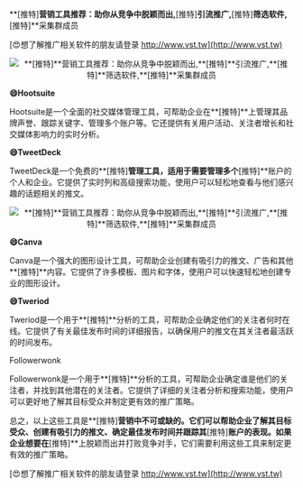 **[推特]**营销工具推荐：助你从竞争中脱颖而出,**[推特]**引流推广,**[推特]**筛选软件,**[推特]**采集群成员

[😍想了解推广相关软件的朋友请登录 http://www.vst.tw](http://www.vst.tw)

 <center><img src="https://vst.tw/MP4/tuiguang/png/7.png" alt="**[推特]**营销工具推荐：助你从竞争中脱颖而出,**[推特]**引流推广,**[推特]**筛选软件,**[推特]**采集群成员"></center>

**😄Hootsuite**

Hootsuite是一个全面的社交媒体管理工具，可帮助企业在**[推特]**上管理其品牌声誉、跟踪关键字、管理多个账户等。它还提供有关用户活动、关注者增长和社交媒体影响力的实时分析。

**😄TweetDeck**

TweetDeck是一个免费的**[推特]**管理工具，适用于需要管理多个**[推特]**账户的个人和企业。它提供了实时列和高级搜索功能，使用户可以轻松地查看与他们感兴趣的话题相关的推文。

 <center><img src="https://vst.tw/MP4/tuiguang/png/8.png" alt="**[推特]**营销工具推荐：助你从竞争中脱颖而出,**[推特]**引流推广,**[推特]**筛选软件,**[推特]**采集群成员"></center>

**😄Canva**

Canva是一个强大的图形设计工具，可帮助企业创建有吸引力的推文、广告和其他**[推特]**内容。它提供了许多模板、图片和字体，使用户可以快速轻松地创建专业的图形设计。

**😄Tweriod**

Tweriod是一个用于**[推特]**分析的工具，可帮助企业确定他们的关注者何时在线。它提供了有关最佳发布时间的详细报告，以确保用户的推文在其关注者最活跃的时间发布。

Followerwonk

Followerwonk是一个用于**[推特]**分析的工具，可帮助企业确定谁是他们的关注者，并找到其他潜在的关注者。它提供了详细的关注者分析和搜索功能，使用户可以更好地了解其目标受众并制定更有效的推广策略。

总之，以上这些工具是**[推特]**营销中不可或缺的。它们可以帮助企业了解其目标受众、创建有吸引力的推文、确定最佳发布时间并跟踪其**[推特]**账户的表现。如果企业想要在**[推特]**上脱颖而出并打败竞争对手，它们需要利用这些工具来制定更有效的推广策略。

[😍想了解推广相关软件的朋友请登录 http://www.vst.tw](http://www.vst.tw)



